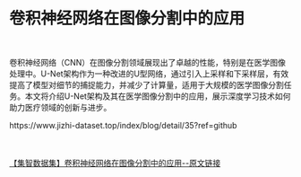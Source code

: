 <h1>卷积神经网络在图像分割中的应用</h1><br /><p>卷积神经网络（CNN）在图像分割领域展现出了卓越的性能，特别是在医学图像处理中。U-Net架构作为一种改进的U型网络，通过引入上采样和下采样层，有效提高了模型对细节的捕捉能力，并减少了计算量，适用于大规模的医学图像分割任务。本文将介绍U-Net架构及其在医学图像分割中的应用，展示深度学习技术如何助力医疗领域的创新与进步。</p><p>https://www.jizhi-dataset.top/index/blog/detail/35?ref=github</p><br /><br /><a href="https://www.jizhi-dataset.top/index/blog/detail/35?ref=github" target="_blank">【集智数据集】卷积神经网络在图像分割中的应用--原文链接</a>